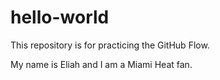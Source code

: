 # hello-world
This repository is for practicing the GitHub Flow.

My name is Eliah and I am a Miami Heat fan.
